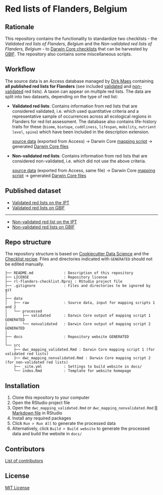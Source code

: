 # Red lists of Flanders, Belgium

## Rationale

This repository contains the functionality to standardize two checklists - the _Validated red lists of Flanders, Belgium_  and the _Non-validated red lists of Flanders, Belgium_ - to [Darwin Core checklists](https://www.gbif.org/dataset-classes) that can be harvested by [GBIF](http://www.gbif.org). The repository also contains some miscellaneous scripts.

## Workflow

The source data is an Access database managed by [Dirk Maes](https://orcid.org/0000-0002-7947-3788) containing **all published red lists for Flanders** (see included [validated](https://inbo.github.io/rl-flanders-checklist/dwc_mapping_validated.html#35_preview_data) and [non-validated](https://inbo.github.io/rl-flanders-checklist/dwc_mapping_nonvalidated.html#35_preview_data) red lists). A taxon can appear on multiple red lists. The data are split into two datasets, depending on the type of red list:

* **Validated red lists**: Contains information from red lists that are considered validated, i.e. which used quantitative criteria and a representative sample of occurrences across all ecological regions in Flanders for red list assessment. The database also contains life-history traits for these (`biome`, `biotope`, `cuddliness`, `lifespan`, `mobility`, `nutrient level`, `spine`) which have been included in the description extension.

    [source data](https://github.com/inbo/rl-flanders-checklist/blob/master/data/raw) (exported from Access) → Darwin Core [mapping script](https://inbo.github.io/rl-flanders-checklist/dwc_mapping_validated.html) → generated [Darwin Core files](https://github.com/inbo/rl-flanders-checklist/blob/master/data/processed/validated)

* **Non-validated red lists**: Contains information from red lists that are considered non-validated, i.e. which did not use the above criteria.

    [source data](https://github.com/inbo/rl-flanders-checklist/blob/master/data/raw) (exported from Access, same file) → Darwin Core [mapping script](https://inbo.github.io/rl-flanders-checklist/dwc_mapping_nonvalidated.html) → generated [Darwin Core files](https://github.com/inbo/rl-flanders-checklist/blob/master/data/processed/nonvalidated)

## Published dataset

* [Validated red lists on the IPT](https://ipt.inbo.be/resource?r=rl-flanders-validated-checklist)
* [Validated red lists on GBIF](https://doi.org/10.15468/8tk3tk)

---

* [Non-validated red list on the IPT](https://ipt.inbo.be/resource?r=rl-flanders-nonvalidated-checklist)
* [Non-validated red lists on GBIF](https://doi.org/10.15468/54nwog)

## Repo structure

The repository structure is based on [Cookiecutter Data Science](http://drivendata.github.io/cookiecutter-data-science/) and the [Checklist recipe](https://github.com/trias-project/checklist-recipe). Files and directories indicated with `GENERATED` should not be edited manually.

```
├── README.md              : Description of this repository
├── LICENSE                : Repository license
├── rl-flanders-checklist.Rproj : RStudio project file
├── .gitignore             : Files and directories to be ignored by git
│
├── data
│   ├── raw                : Source data, input for mapping scripts 1 and 2
│   └── processed
│       ├── validated      : Darwin Core output of mapping script 1 GENERATED
│       └── nonvalidated   : Darwin Core output of mapping script 2 GENERATED
│
├── docs                   : Repository website GENERATED
│
└── src
    ├── dwc_mapping_validated.Rmd : Darwin Core mapping script 1 (for validated red lists)
    ├── dwc_mapping_nonvalidated.Rmd : Darwin Core mapping script 2 (for non-validated red lists)
    ├── _site.yml          : Settings to build website in docs/
    └── index.Rmd          : Template for website homepage
```

## Installation

1. Clone this repository to your computer
2. Open the RStudio project file
3. Open the `dwc_mapping_validated.Rmd` or `dwc_mapping_nonvalidated.Rmd` [R Markdown file](https://rmarkdown.rstudio.com/) in RStudio
4. Install any required packages
5. Click `Run > Run All` to generate the processed data
6. Alternatively, click `Build > Build website` to generate the processed data and build the website in `docs/`

## Contributors

[List of contributors](https://inbo/rl-flanders-checklist/ad-hoc-checklist/contributors)

## License

[MIT License](https://github.com/inbo/rl-flanders-checklist/blob/master/LICENSE)
